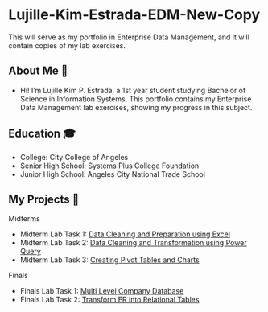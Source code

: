 # Lujille-Kim-Estrada-EDM-New-Copy
This will serve as my portfolio in Enterprise Data Management, and it will contain copies of my lab exercises.
## About Me 🍄
- Hi! I’m Lujille Kim P. Estrada, a 1st year student studying Bachelor of Science in Information Systems. This portfolio contains my Enterprise Data Management lab exercises, showing my progress in this subject.
## Education 🎓
- College: City College of Angeles
- Senior High School: Systems Plus College Foundation
- Junior High School: Angeles City National Trade School 

## My Projects 📂
Midterms
- Midterm Lab Task 1: [Data Cleaning and Preparation using Excel](https://github.com/lujillekim/Lujille-Kim-Estrada-EDM-New-Copy/blob/main/Midterm%20Task%201)
- Midterm Lab Task 2: [Data Cleaning and Transformation using Power Query](https://github.com/lujillekim/Lujille-Kim-Estrada-EDM-New-Copy/blob/main/Midterm%20Task%202)
- Midterm Lab Task 3: [Creating Pivot Tables and Charts](https://github.com/lujillekim/Lujille-Kim-Estrada-EDM-New-Copy/blob/main/Midterm%20Task%203)

Finals
- Finals Lab Task 1: [Multi Level Company Database](https://github.com/lujillekim/Lujille-Kim-Estrada-EDM-New-Copy/blob/main/Finals%20Task%201)
- Finals Lab Task 2: [Transform ER into Relational Tables](https://github.com/lujillekim/Lujille-Kim-Estrada-EDM-New-Copy/blob/main/Finals%20Task%202) 
